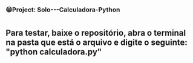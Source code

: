 ### 😁Project: Solo---Calculadora-Python
#
## Para testar, baixe o repositório, abra o terminal na pasta que está o arquivo e digite o seguinte: "python calculadora.py" 
